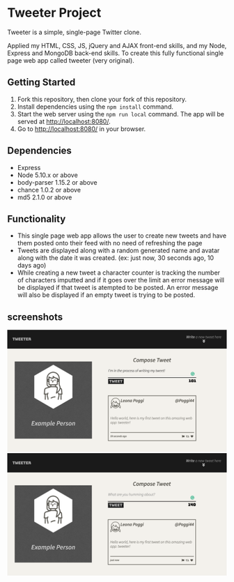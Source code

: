 # Tweeter Project
Tweeter is a simple, single-page Twitter clone.

Applied my  HTML, CSS, JS, jQuery and AJAX front-end skills, and my Node, Express and MongoDB back-end skills. To create this fully functional single page web app called tweeter (very original).

## Getting Started

1. Fork this repository, then clone your fork of this repository.
2. Install dependencies using the `npm install` command.
3. Start the web server using the `npm run local` command. The app will be served at <http://localhost:8080/>.
4. Go to <http://localhost:8080/> in your browser.

## Dependencies

- Express
- Node 5.10.x or above
- body-parser 1.15.2 or above
- chance 1.0.2 or above
- md5 2.1.0 or above

## Functionality 

- This single page web app allows the user to create new tweets and have them posted onto their feed with no need of refreshing the page
- Tweets are displayed along with a random generated name and avatar along with the date it was created. (ex: just now, 30 seconds ago,   10 days ago)
- While creating a new tweet a character counter is tracking the number of characters imputted and if it goes over the limit an error message will be displayed if that tweet is atempted to be posted. An error message will also be displayed if an empty tweet is trying to be posted.

## screenshots

!["Screenshot of tweet compose box"](https://github.com/roshan0926/tweeter/blob/master/docs/character%20count%20visualization.png?raw=true)
!["Screenshot of tweet compose box"](https://github.com/roshan0926/tweeter/blob/master/docs/single%20tweet%20posted.png?raw=true)